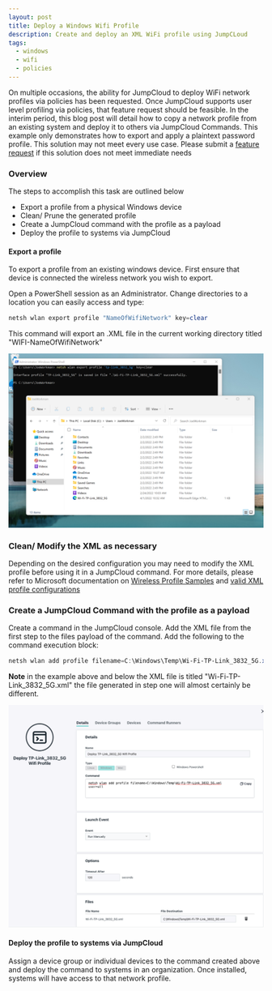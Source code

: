 ```yaml
---
layout: post
title: Deploy a Windows Wifi Profile
description: Create and deploy an XML WiFi profile using JumpCLoud
tags:
  - windows
  - wifi
  - policies
---
```


On multiple occasions, the ability for JumpCloud to deploy WiFi network profiles via policies has been requested. Once JumpCloud supports user level profiling via policies, that feature request should be feasible. In the interim period, this blog post will detail how to copy a network profile from an existing system and deploy it to others via JumpCloud Commands. This example only demonstrates how to export and apply a plaintext password profile. This solution may not meet every use case. Please submit a [feature request](https://support.jumpcloud.com/support/s/article/to-submit-a-jumpcloud-feature-request2) if this solution does not meet immediate needs

### Overview

The steps to accomplish this task are outlined below

* Export a profile from a physical Windows device
* Clean/ Prune the generated profile
* Create a JumpCloud command with the profile as a payload
* Deploy the profile to systems via JumpCloud

#### Export a profile

To export a profile from an existing windows device. First ensure that device is connected the wireless network you wish to export.

Open a PowerShell session as an Administrator. Change directories to a location you can easily access and type:

```powershell
netsh wlan export profile "NameOfWifiNetwork" key=clear
```

This command will export an .XML file in the current working directory titled "WIFI-NameOfWifiNetwork"

![export a wifi profile](../images/WifiProfileExport.png)

### Clean/ Modify the XML as necessary

Depending on the desired configuration you may need to modify the XML profile before using it in a JumpCloud command. For more details, please refer to Microsoft documentation on [Wireless Profile Samples](https://docs.microsoft.com/en-us/windows/win32/nativewifi/wireless-profile-samples) and [valid XML profile configurations](https://docs.microsoft.com/en-us/windows/win32/nativewifi/wlan-profileschema-wlanprofile-element)

### Create a JumpCloud Command with the profile as a payload

Create a command in the JumpCloud console. Add the XML file from the first step to the files payload of the command. Add the following to the command execution block:

```powershell
netsh wlan add profile filename=C:\Windows\Temp\Wi-Fi-TP-Link_3832_5G.xml user=all
```

**Note** in the example above and below the XML file is titled "Wi-Fi-TP-Link_3832_5G.xml" the file generated in step one will almost certainly be different.

![jumpcloud command configured](../images/WifiProfileCommand.png)

#### Deploy the profile to systems via JumpCloud

Assign a device group or individual devices to the command created above and deploy the command to systems in an organization. Once installed, systems will have access to that network profile.
